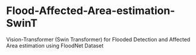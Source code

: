 # Flood-Affected-Area-estimation-SwinT
Vision-Transformer (Swin Transformer) for Flooded Detection and Affected Area estimation using FloodNet Dataset
